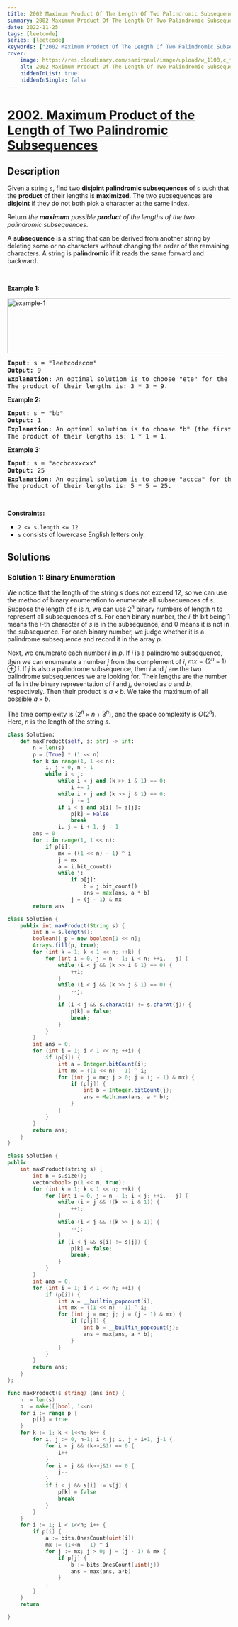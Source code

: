 ```yaml
---
title: 2002 Maximum Product Of The Length Of Two Palindromic Subsequences
summary: 2002 Maximum Product Of The Length Of Two Palindromic Subsequences LeetCode Solution Explained
date: 2022-11-25
tags: [leetcode]
series: [leetcode]
keywords: ["2002 Maximum Product Of The Length Of Two Palindromic Subsequences LeetCode Solution Explained in all languages", "2002 Maximum Product Of The Length Of Two Palindromic Subsequences", "LeetCode", "leetcode solution in Python3 C++ Java Go PHP Ruby Swift TypeScript Rust C# JavaScript C", "GeeksforGeeks", "InterviewBit", "Coding Ninjas", "HackerRank", "HackerEarth", "CodeChef", "TopCoder", "AlgoExpert", "freeCodeCamp", "Codeforces", "GitHub", "AtCoder", "Samir Paul"]
cover:
    image: https://res.cloudinary.com/samirpaul/image/upload/w_1100,c_fit,co_rgb:FFFFFF,l_text:Arial_75_bold:2002 Maximum Product Of The Length Of Two Palindromic Subsequences - Solution Explained/problem-solving.webp
    alt: 2002 Maximum Product Of The Length Of Two Palindromic Subsequences
    hiddenInList: true
    hiddenInSingle: false
---
```



# [2002. Maximum Product of the Length of Two Palindromic Subsequences](https://leetcode.com/problems/maximum-product-of-the-length-of-two-palindromic-subsequences)


## Description

<p>Given a string <code>s</code>, find two <strong>disjoint palindromic subsequences</strong> of <code>s</code> such that the <strong>product</strong> of their lengths is <strong>maximized</strong>. The two subsequences are <strong>disjoint</strong> if they do not both pick a character at the same index.</p>

<p>Return <em>the <strong>maximum</strong> possible <strong>product</strong> of the lengths of the two palindromic subsequences</em>.</p>

<p>A <strong>subsequence</strong> is a string that can be derived from another string by deleting some or no characters without changing the order of the remaining characters. A string is <strong>palindromic</strong> if it reads the same forward and backward.</p>

<p>&nbsp;</p>
<p><strong class="example">Example 1:</strong></p>
<img alt="example-1" src="https://spcdn.pages.dev/leetcode/problems/2002.Maximum%20Product%20of%20the%20Length%20of%20Two%20Palindromic%20Subsequences/images/two-palindromic-subsequences.png" style="width: 550px; height: 124px;" />
<pre>
<strong>Input:</strong> s = &quot;leetcodecom&quot;
<strong>Output:</strong> 9
<strong>Explanation</strong>: An optimal solution is to choose &quot;ete&quot; for the 1<sup>st</sup> subsequence and &quot;cdc&quot; for the 2<sup>nd</sup> subsequence.
The product of their lengths is: 3 * 3 = 9.
</pre>

<p><strong class="example">Example 2:</strong></p>

<pre>
<strong>Input:</strong> s = &quot;bb&quot;
<strong>Output:</strong> 1
<strong>Explanation</strong>: An optimal solution is to choose &quot;b&quot; (the first character) for the 1<sup>st</sup> subsequence and &quot;b&quot; (the second character) for the 2<sup>nd</sup> subsequence.
The product of their lengths is: 1 * 1 = 1.
</pre>

<p><strong class="example">Example 3:</strong></p>

<pre>
<strong>Input:</strong> s = &quot;accbcaxxcxx&quot;
<strong>Output:</strong> 25
<strong>Explanation</strong>: An optimal solution is to choose &quot;accca&quot; for the 1<sup>st</sup> subsequence and &quot;xxcxx&quot; for the 2<sup>nd</sup> subsequence.
The product of their lengths is: 5 * 5 = 25.
</pre>

<p>&nbsp;</p>
<p><strong>Constraints:</strong></p>

<ul>
	<li><code>2 &lt;= s.length &lt;= 12</code></li>
	<li><code>s</code> consists of lowercase English letters only.</li>
</ul>

## Solutions

### Solution 1: Binary Enumeration

We notice that the length of the string $s$ does not exceed $12$, so we can use the method of binary enumeration to enumerate all subsequences of $s$. Suppose the length of $s$ is $n$, we can use $2^n$ binary numbers of length $n$ to represent all subsequences of $s$. For each binary number, the $i$-th bit being $1$ means the $i$-th character of $s$ is in the subsequence, and $0$ means it is not in the subsequence. For each binary number, we judge whether it is a palindrome subsequence and record it in the array $p$.

Next, we enumerate each number $i$ in $p$. If $i$ is a palindrome subsequence, then we can enumerate a number $j$ from the complement of $i$, $mx = (2^n - 1) \oplus i$. If $j$ is also a palindrome subsequence, then $i$ and $j$ are the two palindrome subsequences we are looking for. Their lengths are the number of $1$s in the binary representation of $i$ and $j$, denoted as $a$ and $b$, respectively. Then their product is $a \times b$. We take the maximum of all possible $a \times b$.

The time complexity is $(2^n \times n + 3^n)$, and the space complexity is $O(2^n)$. Here, $n$ is the length of the string $s$.

<!-- tabs:start -->

```python
class Solution:
    def maxProduct(self, s: str) -> int:
        n = len(s)
        p = [True] * (1 << n)
        for k in range(1, 1 << n):
            i, j = 0, n - 1
            while i < j:
                while i < j and (k >> i & 1) == 0:
                    i += 1
                while i < j and (k >> j & 1) == 0:
                    j -= 1
                if i < j and s[i] != s[j]:
                    p[k] = False
                    break
                i, j = i + 1, j - 1
        ans = 0
        for i in range(1, 1 << n):
            if p[i]:
                mx = ((1 << n) - 1) ^ i
                j = mx
                a = i.bit_count()
                while j:
                    if p[j]:
                        b = j.bit_count()
                        ans = max(ans, a * b)
                    j = (j - 1) & mx
        return ans
```

```java
class Solution {
    public int maxProduct(String s) {
        int n = s.length();
        boolean[] p = new boolean[1 << n];
        Arrays.fill(p, true);
        for (int k = 1; k < 1 << n; ++k) {
            for (int i = 0, j = n - 1; i < n; ++i, --j) {
                while (i < j && (k >> i & 1) == 0) {
                    ++i;
                }
                while (i < j && (k >> j & 1) == 0) {
                    --j;
                }
                if (i < j && s.charAt(i) != s.charAt(j)) {
                    p[k] = false;
                    break;
                }
            }
        }
        int ans = 0;
        for (int i = 1; i < 1 << n; ++i) {
            if (p[i]) {
                int a = Integer.bitCount(i);
                int mx = ((1 << n) - 1) ^ i;
                for (int j = mx; j > 0; j = (j - 1) & mx) {
                    if (p[j]) {
                        int b = Integer.bitCount(j);
                        ans = Math.max(ans, a * b);
                    }
                }
            }
        }
        return ans;
    }
}
```

```cpp
class Solution {
public:
    int maxProduct(string s) {
        int n = s.size();
        vector<bool> p(1 << n, true);
        for (int k = 1; k < 1 << n; ++k) {
            for (int i = 0, j = n - 1; i < j; ++i, --j) {
                while (i < j && !(k >> i & 1)) {
                    ++i;
                }
                while (i < j && !(k >> j & 1)) {
                    --j;
                }
                if (i < j && s[i] != s[j]) {
                    p[k] = false;
                    break;
                }
            }
        }
        int ans = 0;
        for (int i = 1; i < 1 << n; ++i) {
            if (p[i]) {
                int a = __builtin_popcount(i);
                int mx = ((1 << n) - 1) ^ i;
                for (int j = mx; j; j = (j - 1) & mx) {
                    if (p[j]) {
                        int b = __builtin_popcount(j);
                        ans = max(ans, a * b);
                    }
                }
            }
        }
        return ans;
    }
};
```

```go
func maxProduct(s string) (ans int) {
	n := len(s)
	p := make([]bool, 1<<n)
	for i := range p {
		p[i] = true
	}
	for k := 1; k < 1<<n; k++ {
		for i, j := 0, n-1; i < j; i, j = i+1, j-1 {
			for i < j && (k>>i&1) == 0 {
				i++
			}
			for i < j && (k>>j&1) == 0 {
				j--
			}
			if i < j && s[i] != s[j] {
				p[k] = false
				break
			}
		}
	}
	for i := 1; i < 1<<n; i++ {
		if p[i] {
			a := bits.OnesCount(uint(i))
			mx := (1<<n - 1) ^ i
			for j := mx; j > 0; j = (j - 1) & mx {
				if p[j] {
					b := bits.OnesCount(uint(j))
					ans = max(ans, a*b)
				}
			}
		}
	}
	return

}
```

<!-- tabs:end -->

<!-- end -->
